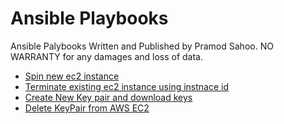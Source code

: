 # Ansible Playbooks
Ansible Palybooks Written and Published by Pramod Sahoo. NO WARRANTY for any damages and loss of data.

- [Spin new ec2 instance](https://github.com/techtutorials/ansible-palybooks/blob/master/EC2/spinawsec2.yml)
- [Terminate existing ec2 instance using instnace id](https://github.com/techtutorials/ansible-palybooks/blob/master/EC2/terminate.yml)
- [Create New Key pair and download keys](https://github.com/techtutorials/ansible-palybooks/blob/master/EC2/createnewkeypair.yml)
- [Delete KeyPair from AWS EC2](https://github.com/techtutorials/ansible-palybooks/blob/master/EC2/removekeypair.yml)

